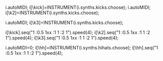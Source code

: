 
i.autoMIDI;
i[\kick]=INSTRUMENT(i.synths.kicks.choose);
i.autoMIDI;
i[\k2]=INSTRUMENT(i.synths.kicks.choose);

i.autoMIDI;
i[\k3]=INSTRUMENT(i.synths.kicks.choose);


i[\kick].seq("1 :0.5 1xx  :1 1 :2 1").speed(4);
i[\k2].seq("1 :0.5 1xx  :1 1 :2 1").speed(4);
i[\k3].seq("1 :0.5 1xx  :1 1 :2 1").speed(4);



i.autoMIDI=0;
i[\hh]=INSTRUMENT(i.synths.hihats.choose);
i[\hh].seq("1 :0.5 1xx  :1 1 :2 1").speed(4);
